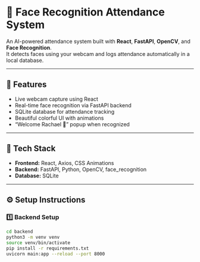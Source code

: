 # 🎥 Face Recognition Attendance System

An AI-powered attendance system built with **React**, **FastAPI**, **OpenCV**, and **Face Recognition**.  
It detects faces using your webcam and logs attendance automatically in a local database.

---

## 🚀 Features
- Live webcam capture using React
- Real-time face recognition via FastAPI backend
- SQLite database for attendance tracking
- Beautiful colorful UI with animations
- “Welcome Rachael 🎉” popup when recognized

---

## 🧠 Tech Stack
- **Frontend:** React, Axios, CSS Animations  
- **Backend:** FastAPI, Python, OpenCV, face_recognition  
- **Database:** SQLite  

---

## ⚙️ Setup Instructions

### 1️⃣ Backend Setup
```bash
cd backend
python3 -m venv venv
source venv/bin/activate
pip install -r requirements.txt
uvicorn main:app --reload --port 8000

